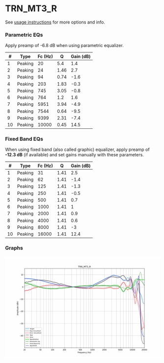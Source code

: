 # TRN_MT3_R
See [usage instructions](https://github.com/jaakkopasanen/AutoEq#usage) for more options and info.

### Parametric EQs
Apply preamp of -6.8 dB when using parametric equalizer.

|   # | Type    |   Fc (Hz) |    Q |   Gain (dB) |
|-----|---------|-----------|------|-------------|
|   1 | Peaking |        20 | 5.4  |         1.4 |
|   2 | Peaking |        24 | 1.46 |         2.7 |
|   3 | Peaking |        94 | 0.74 |        -1.6 |
|   4 | Peaking |       203 | 1.83 |        -0.3 |
|   5 | Peaking |       745 | 3.05 |        -0.8 |
|   6 | Peaking |       764 | 1.2  |         1.6 |
|   7 | Peaking |      5951 | 3.94 |        -4.9 |
|   8 | Peaking |      7544 | 0.64 |        -9.5 |
|   9 | Peaking |      9399 | 2.31 |        -7.4 |
|  10 | Peaking |     10000 | 0.45 |        14.5 |

### Fixed Band EQs
When using fixed band (also called graphic) equalizer, apply preamp of **-12.3 dB** (if available) and set gains manually with these parameters.

|   # | Type    |   Fc (Hz) |    Q |   Gain (dB) |
|-----|---------|-----------|------|-------------|
|   1 | Peaking |        31 | 1.41 |         2.5 |
|   2 | Peaking |        62 | 1.41 |        -1.4 |
|   3 | Peaking |       125 | 1.41 |        -1.3 |
|   4 | Peaking |       250 | 1.41 |        -0.5 |
|   5 | Peaking |       500 | 1.41 |         0.7 |
|   6 | Peaking |      1000 | 1.41 |         1   |
|   7 | Peaking |      2000 | 1.41 |         0.9 |
|   8 | Peaking |      4000 | 1.41 |         0.6 |
|   9 | Peaking |      8000 | 1.41 |        -3   |
|  10 | Peaking |     16000 | 1.41 |        12.4 |

### Graphs
![](./TRN_MT3_R.png)

